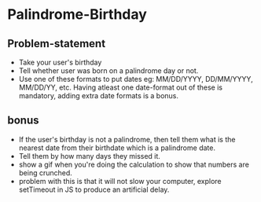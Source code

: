 # Palindrome-Birthday

## Problem-statement
* Take your user's birthday
* Tell whether user was born on a palindrome day or not.
* Use one of these formats to put dates eg: MM/DD/YYYY, DD/MM/YYYY, MM/DD/YY, etc. Having atleast one date-format out of these is mandatory, adding extra date formats is a bonus.
## bonus
* If the user's birthday is not a palindrome, then tell them what is the nearest date from their birthdate which is a palindrome date.
* Tell them by how many days they missed it.
* show a gif when you're doing the calculation to show that numbers are being crunched.
* problem with this is that it will not slow your computer, explore setTimeout in JS to produce an artificial delay.
